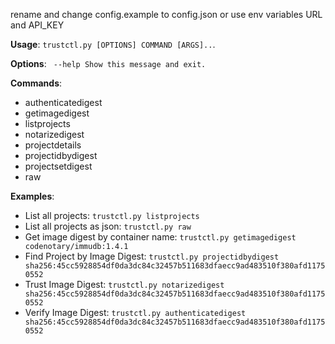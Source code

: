 rename and change config.example to config.json or use env variables URL and API_KEY


**Usage**: `trustctl.py [OPTIONS] COMMAND [ARGS]..`.

**Options**:
 ` --help Show this message and exit.`

**Commands**:

- authenticatedigest
- getimagedigest
- listprojects
- notarizedigest
- projectdetails
- projectidbydigest
- projectsetdigest
- raw

**Examples**:

- List all projects: `trustctl.py listprojects`
- List all projects as json: `trustctl.py raw`
- Get image digest by container name: `trustctl.py getimagedigest codenotary/immudb:1.4.1`
- Find Project by Image Digest: `trustctl.py projectidbydigest sha256:45cc5928854df0da3dc84c32457b511683dfaecc9ad483510f380afd11750552`
- Trust Image Digest: `trustctl.py notarizedigest sha256:45cc5928854df0da3dc84c32457b511683dfaecc9ad483510f380afd11750552`
- Verify Image Digest: `trustctl.py authenticatedigest sha256:45cc5928854df0da3dc84c32457b511683dfaecc9ad483510f380afd11750552`

